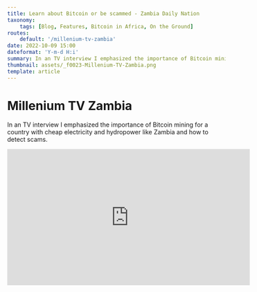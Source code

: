 ```yaml
---
title: Learn about Bitcoin or be scammed - Zambia Daily Nation
taxonomy:
    tags: [Blog, Features, Bitcoin in Africa, On the Ground]
routes:
    default: '/millenium-tv-zambia'
date: 2022-10-09 15:00
dateformat: 'Y-m-d H:i'
summary: In an TV interview I emphasized the importance of Bitcoin mining for a country with cheap electricity and hydropower like Zambia and how to detect scams. 
thumbnail: assets/_f0023-Millenium-TV-Zambia.png
template: article
---
```



# Millenium TV Zambia

In an TV interview I emphasized the importance of Bitcoin mining for a country with cheap electricity and hydropower like Zambia and how to detect scams. 

<iframe width="560" height="315" src="https://www.youtube-nocookie.com/embed/cZI2wkvxqf4?si=OjWQ5ThXuCItPULd" title="YouTube video player" frameborder="0" allow="accelerometer; autoplay; clipboard-write; encrypted-media; gyroscope; picture-in-picture; web-share" referrerpolicy="strict-origin-when-cross-origin" allowfullscreen></iframe>

